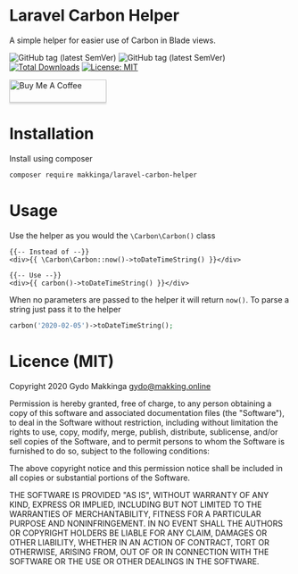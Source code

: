 # Laravel Carbon Helper

A simple helper for easier use of Carbon in Blade views.

![GitHub tag (latest SemVer)](https://img.shields.io/github/tag/makkinga/laravel-carbon-helper.svg?label=version)
![GitHub tag (latest SemVer)](https://img.shields.io/github/last-commit/makkinga/laravel-carbon-helper.svg?label=Updated) 
[![Total Downloads](https://img.shields.io/packagist/dt/makkinga/laravel-carbon-helper.svg)](https://packagist.org/packages/makkinga/laravel-carbon-helper)
[![License: MIT](https://img.shields.io/badge/License-MIT-green.svg)](https://opensource.org/licenses/MIT)

<a href="https://www.buymeacoffee.com/k5DfS3Q" target="_blank"><img src="https://www.buymeacoffee.com/assets/img/custom_images/orange_img.png" alt="Buy Me A Coffee" style="height: 41px !important;width: 174px !important;box-shadow: 0px 3px 2px 0px rgba(190, 190, 190, 0.5) !important;-webkit-box-shadow: 0px 3px 2px 0px rgba(190, 190, 190, 0.5) !important;" ></a>

# Installation

Install using composer

```bash
composer require makkinga/laravel-carbon-helper
```

# Usage

Use the helper as you would the `\Carbon\Carbon()` class

```blade
{{-- Instead of --}}
<div>{{ \Carbon\Carbon::now()->toDateTimeString() }}</div>

{{-- Use --}}
<div>{{ carbon()->toDateTimeString() }}</div>
```

When no parameters are passed to the helper it will return `now()`.
To parse a string just pass it to the helper

```php
carbon('2020-02-05')->toDateTimeString();
```

# Licence (MIT)

Copyright 2020 Gydo Makkinga <gydo@makking.online>

Permission is hereby granted, free of charge, to any person obtaining a copy of this software and associated documentation files (the "Software"), to deal in the Software without restriction, including without limitation the rights to use, copy, modify, merge, publish, distribute, sublicense, and/or sell copies of the Software, and to permit persons to whom the Software is furnished to do so, subject to the following conditions:

The above copyright notice and this permission notice shall be included in all copies or substantial portions of the Software.

THE SOFTWARE IS PROVIDED "AS IS", WITHOUT WARRANTY OF ANY KIND, EXPRESS OR IMPLIED, INCLUDING BUT NOT LIMITED TO THE WARRANTIES OF MERCHANTABILITY, FITNESS FOR A PARTICULAR PURPOSE AND NONINFRINGEMENT. IN NO EVENT SHALL THE AUTHORS OR COPYRIGHT HOLDERS BE LIABLE FOR ANY CLAIM, DAMAGES OR OTHER LIABILITY, WHETHER IN AN ACTION OF CONTRACT, TORT OR OTHERWISE, ARISING FROM, OUT OF OR IN CONNECTION WITH THE SOFTWARE OR THE USE OR OTHER DEALINGS IN THE SOFTWARE.